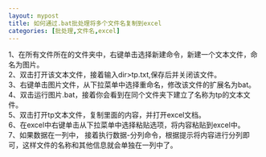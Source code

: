 ```yaml
---
layout: mypost
title: 如何通过.bat批处理将多个文件名复制到excel
categories: [批处理,文件名,excel]
---
```

1、在所有文件所在的文件夹中，右键单击选择新建命令，新建一个文本文件，命名为图片。
<br>2、双击打开该文本文件，接着输入dir>tp.txt,保存后并关闭该文件。
<br>3、右键单击图片文件，从下拉菜单中选择重命名，修改该文件的扩展名为bat。
<br>4、双击运行图片.bat，接着你会看到在同个文件夹下建立了名称为tp的文本文件。
<br>5、双击打开tp文本文件，复制里面的内容，并打开excel文档。
<br>6、在excel中右键单击从下拉菜单中选择粘贴选项，将内容粘贴到excel中。
<br>7、如果数据在一列中， 接着执行数据-分列命令，根据提示将内容进行分列即可，这样文件的名称和其他信息就会单独在一列中了。